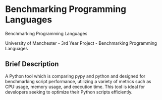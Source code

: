 # Benchmarking Programming Languages

Benchmarking Programming Languages 

University of Manchester - 3rd Year Project - Benchmarking Programming Languages 

## Brief Description 

A Python tool which is comparing pypy and python and designed for benchmarking script performance, utilizing a variety of metrics such as CPU usage, memory usage, and execution time. This tool is ideal for developers seeking to optimize their Python scripts efficiently.


